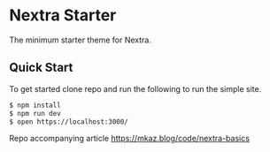 # Nextra Starter

The minimum starter theme for Nextra.

## Quick Start

To get started clone repo and run the following to run the simple site.

```sh
$ npm install
$ npm run dev
$ open https://localhost:3000/
```

Repo accompanying article https://mkaz.blog/code/nextra-basics 
